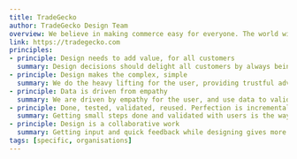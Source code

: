 ```yaml
---
title: TradeGecko
author: TradeGecko Design Team
overview: We believe in making commerce easy for everyone. The world will be a better place when anyone, anywhere can create an innovative product and build a successful business, effortlessly.
link: https://tradegecko.com
principles:
- principle: Design needs to add value, for all customers
  summary: Design decisions should delight all customers by always being functional, useable and reliable.
- principle: Design makes the complex, simple
  summary: We do the heavy lifting for the user, providing trustful advice that allows them to operate fast and focus on growing their business.
- principle: Data is driven from empathy
  summary: We are driven by empathy for the user, and use data to validate that we are solving their most relevant issues first.
- principle: Done, tested, validated, reused. Perfection is incremental
  summary: Getting small steps done and validated with users is the way to a more useful, reliable and delightful app. Testing is the fastest way to a delightful customer experience. Reusing existing components is how we scale design.
- principle: Design is a collaborative work
  summary: Getting input and quick feedback while designing gives more value to our work and allows us to iterate faster.
tags: [specific, organisations]
---
```


